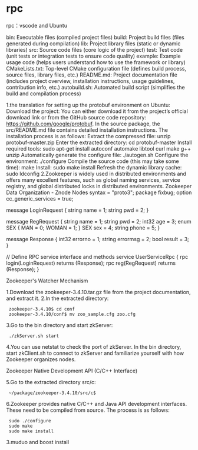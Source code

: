 # rpc
rpc：vscode and Ubuntu

bin: Executable files (compiled project files)
build: Project build files (files generated during compilation)
lib: Project library files (static or dynamic libraries)
src: Source code files (core logic of the project)
test: Test code (unit tests or integration tests to ensure code quality)
example: Example usage code (helps users understand how to use the framework or library)
CMakeLists.txt: Top-level CMake configuration file (defines build process, source files, library files, etc.)
README.md: Project documentation file (includes project overview, installation instructions, usage guidelines, contribution info, etc.)
autobuild.sh: Automated build script (simplifies the build and compilation process)

1.the translation for setting up the protobuf environment on Ubuntu:
  Download the project: You can either download it from the project’s official download link or from the GitHub source code repository: https://github.com/google/protobuf.
  In the source package, the src/README.md file contains detailed installation instructions. The installation process is as follows:
  Extract the compressed file:
  unzip protobuf-master.zip
  Enter the extracted directory:
  cd protobuf-master
  Install required tools:
  sudo apt-get install autoconf automake libtool curl make g++ unzip
  Automatically generate the configure file:
  ./autogen.sh
  Configure the environment:
  ./configure
  Compile the source code (this may take some time):
  make
  Install:
  sudo make install
  Refresh the dynamic library cache:
  sudo ldconfig
2.Zookeeper is widely used in distributed environments and offers many excellent features, such as global naming services, service registry, and global distributed locks in distributed environments.
  Zookeeper Data Organization - Znode Nodes
  syntax = "proto3";
  package fixbug;
  option cc_generic_services = true;
  
  message LoginRequest {
    string name = 1;
    string pwd = 2;
  }
  
  message RegRequest {
    string name = 1;
    string pwd = 2;
    int32 age = 3;
    enum SEX {
      MAN = 0;
      WOMAN = 1;
    }
    SEX sex = 4;
    string phone = 5;
  }
  
  message Response {
    int32 errorno = 1;
    string errormsg = 2;
    bool result = 3;
  }
  
  // Define RPC service interface and methods
  service UserServiceRpc {
    rpc login(LoginRequest) returns (Response);
    rpc reg(RegRequest) returns (Response);
  }

  Zookeeper's Watcher Mechanism
  
  1.Download the zookeeper-3.4.10.tar.gz file from the project documentation, and extract it.
  2.In the extracted directory:
  
     zookeeper-3.4.10$ cd conf
     zookeeper-3.4.10/conf$ mv zoo_sample.cfg zoo.cfg
  
  
  3.Go to the bin directory and start zkServer:
  
     ./zkServer.sh start
  
  
  4.You can use netstat to check the port of zkServer. In the bin directory, start zkClient.sh to connect to zkServer and familiarize yourself with how Zookeeper organizes nodes.
  
  Zookeeper Native Development API (C/C++ Interface)
  
  5.Go to the extracted directory src/c:
  
     ~/package/zookeeper-3.4.10/src/c$
  
  6.Zookeeper provides native C/C++ and Java API development interfaces. These need to be compiled from source. The process is as follows:
  
     sudo ./configure
     sudo make
     sudo make install
3.muduo and boost install
